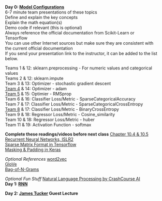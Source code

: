 **Day 0: [Model Configurations](https://www.dropbox.com/s/u0vsp3rcqi1zbhd/01-2%20Keras%20Mdel%20Configurations.pptx?dl=0)**  
6-7 minute team presentations of these topics  
Define and explain the key concepts  
Explain the math equation(s)  
Demo code if relevant (this is optional)  
Always reference the official documentation from Scikit-Learn or Tensorflow  
You can use other Internet sources but make sure they are consistent with the current official documentation  
If you send your presentation link to the instructor, it can be added to the list below.

Teams 1 & 12: sklearn.preprocessing - For numeric values and categorical values  
Teams 2 & 12: sklearn.impute  
Team 3 & 13: Optimizer - stochastic gradient descent  
[Team 4](https://github.com/shs7777/MSBA-Section-1-Team-4/blob/main/AI_Team4_adam.pptx) & 14: Optimizer - adam  
[Team 5](https://wmedu-my.sharepoint.com/:p:/g/personal/clwall_wm_edu/ETmfFK9ua_RPlwMPteGp7mUBxJ9yoOAxL3gxT1Cs4YGHFg?e=W7GxTb) & 15: Optimier - RMSprop  
Team 6 & 16: Classifier Loss/Metric - SparseCategoricalAccuracy  
Team 7 & 17: Classifier Loss/Metric - SparseCategoricalCrossEntropy  
[Team 8](https://www.dropbox.com/s/1279n10xn6926ve/BinaryCrossEntropyPres.pdf?dl=0) & 17: Classifier Loss/Metric - BinaryCrossEntropy  
Team 9 & 18: Regressor Loss/Metric - Cosine_similarity  
Team 10 & 18: Regressor Loss/Metric - huber  
Team 11 & 19: Activation Function - softmax  

**Complete these readings/videos before next class**
[Chapter 10.4 & 10.5 Recurrent Neural Networks, ISLR2](https://hastie.su.domains/ISLR2/ISLRv2_website.pdf)  
[Sparse Matrix Format in Tensorflow](https://www.tensorflow.org/api_docs/python/tf/sparse/SparseTensor)  
[Masking & Padding in Keras](https://www.tensorflow.org/guide/keras/masking_and_padding#:~:text=Padding%20is%20a%20special%20form,pad%20or%20truncate%20some%20sequences.)  

*Optional References*
[word2vec](https://code.google.com/archive/p/word2vec/)  
[GloVe](https://nlp.stanford.edu/projects/glove/)  
[Bag-of-N-Grams](https://colab.research.google.com/github/practical-nlp/practical-nlp/blob/master/Ch3/03_Bag_of_N_Grams.ipynb?authuser=0&pli=1)  

*Optional Fun Stuff*
[Natural Language Processing by CrashCourse AI](https://www.pbs.org/video/natural-language-processing-7-eroyod/)  
**Day 1: [RNN](https://www.dropbox.com/s/nzja1j0ccd3wbr2/02-0%20RNN.pptx?dl=0)**  

**Day 2: [James Tucker](https://www.linkedin.com/in/james-m-tucker-7082251b0/) Guest Lecture**
